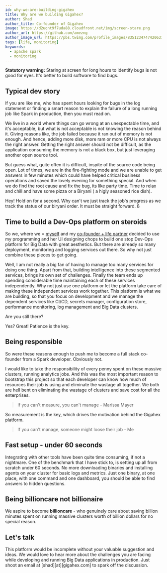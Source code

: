 ```yaml
---
id: why-we-are-building-gigahex
title: Why are we building Gigahex?
author: Shad
author_title: Co-founder of Gigahex
image: https://d2uqnt9f7uda88.cloudfront.net/img/screen-stare.png
author_url: https://github.com/amezng
author_image_url: https://pbs.twimg.com/profile_images/835123474742063105/N3Qkp_r__400x400.jpg
tags: [life, monitoring]
keywords:
  - apache spark
  - monitoring
---
```


**Statutory warning:** Staring at screen for long hours to identify bugs is not good for eyes. It's better to build software to find bugs.

<!--truncate-->

## Typical dev story

If you are like me, who has spent hours looking for bugs in the log statement or finding a smart reason to explain the failure of a long running job like Spark in production, then you must read on.

We live in a world where things can go wrong at an unexpectable time, and it's acceptable, but what is not acceptable is not knowing the reason behind it. Giving reasons like, the job failed because it ran out of memory is not enough. And hence, adding more disk, more ram or more CPU is not always the right answer. Getting the right answer should not be difficult, as the application consuming the memory is not a black box, but just leveraging another open source tool.

But guess what, quite often it is difficult, inspite of the source code being open. Lot of times, we are in the fire-fighting mode and we are unable to get answers in few minutes which could have helped critical business operations and saved the lovely evening for something special. And when we do find the root cause and fix the bug, its like party time. Time to relax and chill and have some pizza or a Biryani ( a higly seasoned rice dish).

Hey! Hold on for a second. Why can't we just track the job's progress as we track the status of our biryani order. It must be straight forward.
ß

## Time to build a Dev-Ops platform on steroids

So we, where we = [myself](https://www.linkedin.com/in/shadamez/) and my [co-founder + life partner](https://www.linkedin.com/in/ashayesta/) decided to use my programming and her UI designing chops to build one stop Dev-Ops platform for Big Data with great aesthetics. But there are already so many deployment, monitoring and logging services out there. So why not just combine these pieces to get going.

Well, I am not really a big fan of having to manage too many services for doing one thing. Apart from that, building intelligence into these segmented services, brings its own set of challenges. Finally the team ends up spending considerable time maintaining each of these services independently. Why not just use one platform or let the platform take care of making these independent services work together. This platform is what we are building, so that you focus on development and we manage the dependent services like CI/CD, secrets manager, configuration store, performance monitoring, log management and Big Data clusters.

Are you still there?

Yes? Great! Patience is the key.

## Being responsible

So were these reasons enough to push me to become a full stack co-founder from a Spark developer. Obviously not.

I would like to take the responsibility of every penny spent on these massive clusters, running analytics jobs. And this was the most important reason to bootstrap this project so that each developer can know how much of resources their job is using and eliminate the wastage all together. We both are hell bent on eliminating the wastage of clusters and save cost for all the enterprises.

> If you can't measure, you can't manage - Marissa Mayer

So measurement is the key, which drives the motivation behind the Gigahex platform.

> If you can't manage, someone might loose their job - Me

## Fast setup - under 60 seconds

Integrating with other tools have been quite time consuming, if not a nightmare. One of the benchmark that I have stick to, is setting up all from scratch under 60 seconds.
No more downloading binaries and installing agents on your cluster for basic logs and metrics. Just one binary, at one place, with one command and one dashboard, you should be able to find answers to hidden questions.

## Being billioncare not billionaire

We aspire to become **billioncare** - who genuinely care about saving billion minutes spent on running massive clusters worth of billion dollars for no special reason.

## Let's talk

This platform would be incomplete without your valuable suggestion and ideas. We would love to hear more about the challenges you are facing while developing and running Big Data applications in production. Just shoot an email at [shad][at][gigahex.com] to spark off the discussion.
